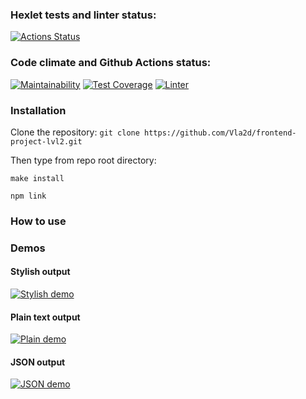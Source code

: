 ### Hexlet tests and linter status:
[![Actions Status](https://github.com/Vla2d/frontend-project-lvl2/workflows/hexlet-check/badge.svg)](https://github.com/Vla2d/frontend-project-lvl2/actions)

### Code climate and Github Actions status:


[![Maintainability](https://api.codeclimate.com/v1/badges/a99a88d28ad37a79dbf6/maintainability)](https://codeclimate.com/github/codeclimate/codeclimate/maintainability)
[![Test Coverage](https://api.codeclimate.com/v1/badges/a99a88d28ad37a79dbf6/test_coverage)](https://codeclimate.com/github/codeclimate/codeclimate/test_coverage)
[![Linter](https://github.com/Vla2d/frontend-project-lvl2/actions/workflows/lint.yml/badge.svg)](https://github.com/Vla2d/frontend-project-lvl2/actions)

### Installation

Clone the repository: `git clone https://github.com/Vla2d/frontend-project-lvl2.git`

Then type from repo root directory:

```
make install

npm link
```

### How to use

### Demos

#### Stylish output

[![Stylish demo](https://asciinema.org/a/pprL5G7Xy8J824JuDEYWkI49M.svg)](https://asciinema.org/a/pprL5G7Xy8J824JuDEYWkI49M)

#### Plain text output

[![Plain demo](https://asciinema.org/a/TuqNtfXGSkEPpQsfbRJh0NGz8.svg)](https://asciinema.org/a/TuqNtfXGSkEPpQsfbRJh0NGz8)

#### JSON output

[![JSON demo](https://asciinema.org/a/xmsTZZPViUM54Iky2TAWnxdfy.svg)](https://asciinema.org/a/xmsTZZPViUM54Iky2TAWnxdfy)

